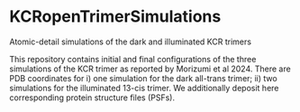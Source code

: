 # KCRopenTrimerSimulations
Atomic-detail simulations of the dark and illuminated KCR trimers

This repository contains initial and final configurations of the three simulations of the KCR trimer as reported by Morizumi et al 2024. There are PDB coordinates for i) one simulation for the dark all-trans trimer; ii) two simulations for the illuminated 13-cis trimer. We additionally deposit here corresponding protein structure files (PSFs). 
